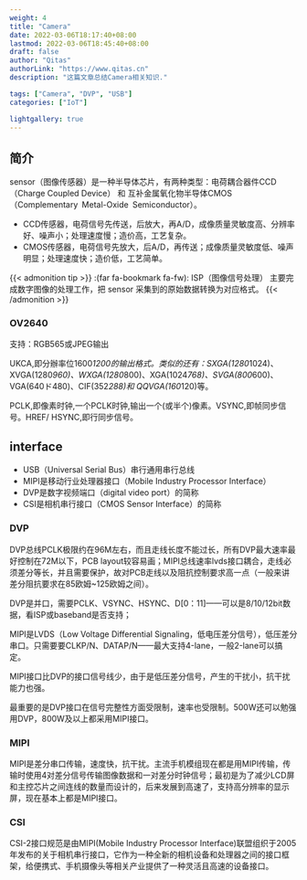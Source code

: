 ```yaml
---
weight: 4
title: "Camera"
date: 2022-03-06T18:17:40+08:00
lastmod: 2022-03-06T18:45:40+08:00
draft: false
author: "Qitas"
authorLink: "https://www.qitas.cn"
description: "这篇文章总结Camera相关知识."

tags: ["Camera", "DVP", "USB"]
categories: ["IoT"]

lightgallery: true
---
```



## 简介

sensor（图像传感器）是一种半导体芯片，有两种类型：电荷耦合器件CCD（Charge Coupled Device） 和 互补金属氧化物半导体CMOS（Complementary Metal-Oxide Semiconductor）。

* CCD传感器，电荷信号先传送，后放大，再A/D，成像质量灵敏度高、分辨率好、噪声小；处理速度慢；造价高，工艺复杂。
* CMOS传感器，电荷信号先放大，后A/D，再传送；成像质量灵敏度低、噪声明显；处理速度快；造价低，工艺简单。

{{< admonition tip >}}
:(far fa-bookmark fa-fw): ISP（图像信号处理） 主要完成数字图像的处理工作，把 sensor 采集到的原始数据转换为对应格式。
{{< /admonition >}}

### OV2640

支持：RGB565或JPEG输出

UKCA,即分辦率位1600*1200的输出格式。类似的还有：SXGA(1280*1024)、XVGA(1280*960)、WXGA(1280*800)、XGA(1024*768)、SVGA(800*600)、VGA(640ド480)、CIF(352*288)和 QQVGA(160*120)等。

PCLK,即像素时钟,一个PCLK时钟,输出一个(或半个)像素。VSYNC,即帧同步信号。HREF/ HSYNC,即行同步信号。


## interface

* USB（Universal Serial Bus）串行通用串行总线
* MIPI是移动行业处理器接口（Mobile Industry Processor Interface）
* DVP是数字视频端口（digital video port）的简称
* CSI是相机串行接口（CMOS Sensor Interface）的简称

### DVP

DVP总线PCLK极限约在96M左右，而且走线长度不能过长，所有DVP最大速率最好控制在72M以下，PCB layout较容易画；MIPI总线速率lvds接口耦合，走线必须差分等长，并且需要保护，故对PCB走线以及阻抗控制要求高一点（一般来讲差分阻抗要求在85欧姆~125欧姆之间）。

DVP是并口，需要PCLK、VSYNC、HSYNC、D[0：11]——可以是8/10/12bit数据，看ISP或baseband是否支持；

MIPI是LVDS（Low Voltage Differential Signaling，低电压差分信号），低压差分串口。只需要要CLKP/N、DATAP/N——最大支持4-lane，一般2-lane可以搞定。

MIPI接口比DVP的接口信号线少，由于是低压差分信号，产生的干扰小，抗干扰能力也强。

最重要的是DVP接口在信号完整性方面受限制，速率也受限制。500W还可以勉强用DVP，800W及以上都采用MIPI接口。

### MIPI

MIPI是差分串口传输，速度快，抗干扰。主流手机模组现在都是用MIPI传输，传输时使用4对差分信号传输图像数据和一对差分时钟信号；最初是为了减少LCD屏和主控芯片之间连线的数量而设计的，后来发展到高速了，支持高分辨率的显示屏，现在基本上都是MIPI接口。

### CSI

CSI-2接口规范是由MIPI(Mobile Industry Processor Interface)联盟组织于2005年发布的关于相机串行接口，它作为一种全新的相机设备和处理器之间的接口框架，给便携式、手机摄像头等相关产业提供了一种灵活且高速的设备接口。
